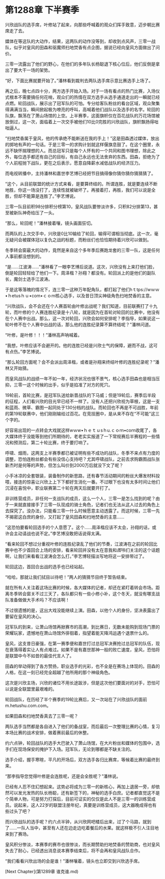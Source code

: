 # 第1288章 下半赛季

兴欣战队的选手席，叶修站了起来，向那些呼喊着的观众们挥手致意，迈步朝比赛席走了去。

媒体在等这队的大动作，结果，这两队的动作没等到，却收到点风声，三零一战队，似乎对皇风的田森和驱魔师扫地焚香有点企图，据说已经向皇风方面做出了问价。

三零一流露出了他们的野心，在他们的多年队长杨聪退下核心位后，他们反倒是拿出了要大干一场的架势。

“好，下面比赛就要开始了。”潘林看到裁判去两队选手席示意比赛选手上场了。

再之后，晚七点四十分，两方选手开始入场。对于一场有看点的热门比赛，入场仪式根本不需要搞任何花哨，观众们的热情在双方选手从选手通道走出的一瞬就已经点燃。轮回战队，展示出了冠军队的可怕。专分给客队粉丝的看台区域，观众聚集得满满当当，瞬间掀起极为嘹亮的呼叫，高喊着他们战队以及选手的名字。轮回的队旗，飘荡在了萧山场馆的上空。上半赛季，这面旗帜仅在百花战队的万花场馆被放倒过，这一次，面临着上一次交手被他们10比0完胜的兴欣战队，旗帜飘扬得咄咄逼人。

“扫地焚香属于皇风，他的传承绝不能断送在我的手上！”这是田森透过媒体，放出的掷地有声的一句话。于是三零一的求购计划就这样偃旗息鼓了。在这个圈里，永远不缺怀揣理想的人。而总冠军只是每个人怀有的一个共同和图书理想，除此之外，每位选手都还有自己的目标，有自己永远也无法舍弃的东西。田森，拒绝为了个人前程抛下战队，更在之后表示，愿意自降薪水减低战队的经济压力。

而电视转播中，主持潘林和嘉世李艺博已经把节目搞得像你猜你猜你猜猜猜了。

“这个，从目前联盟的统计方式来看，是要算终结的。所谓连胜，就是要连续不断地胜，你这一场没打了，连续性就被破坏了。再接着打，再胜，我们可以说是全胜，但却不能算是连胜了。”李艺博说。

三零一队目前积98分排积分榜第10，皇风战队要惨淡许多，只积82分排第13，甚至被新队神奇给压了一头。

“那么，轮回呢！”潘林接着嚷，镜头画面狂切。

而两队的上次交手中，兴欣是0比10输给了轮回，输得可谓相当彻底。这一次，毫无疑问会被媒体冠以复仇之战的标题，而粉丝们也恰恰期待着兴欣可以做到。

冬季转会窗最大的动作，竟然是来自这个多年季后赛跑龙套的三零一队，这是任何人事前都没想到的。

“是……江波涛……”潘林看了一眼李艺博后说道。这次，兴欣没有上来打他们脸，倒是轮回轻轻给了他们一下。周泽楷？孙翔？都没有。轮回派上的是他们的副队长，魔剑士选手江波涛。

于是这等落魄的情况下，连三零一这种万年配角队，都打起了他们hｔtps://wｗｗ•ｈetusｈｕ•com•ｃｏm核心选手，以及昔日顶尖神级角色扫地焚香的主意。

“兴欣战队，会不会还在个人赛首轮由叶修出战呢？我们知道，目前联赛打了十九轮，而叶修的个人赛连胜纪录是十八轮，就是因为在首轮对轮回的比赛中，他没有在个人赛中出战。那么，这一次对轮回，兴欣会如何安排呢？李指导，如果说这一轮叶修不在个人赛中出战的话，那么他的连胜纪录算不算终结呢？”潘林问道。

“叶修，是叶修！！！”潘林高声呐喊着。

“我想，叶修应该不会避开的。他的连胜已经是兴欣士气的保障，避而不战，这可有点伤。”李艺博说。

“那么轮回方面呢？会不会派出周泽楷，或者是孙翔来终结叶修的连胜纪录呢？”潘林又开始猜。

而皇风战队的战绩一年不如一年，经济状况也很不景气，核心选手田森也是相当压抑，三零一这个时候的出手，似乎是掐准了对方的死穴。

19轮前，首轮比赛，是冠军队送给新晋战队的下马威；但是19轮后，赛季后半段的征程，人们看兴欣的目光早已经不一样了。没有人还把兴欣视为草根，这是一支和蓝雨、微草、霸图一起同处于130分档的战队。而轮回也不再是不可战胜，年前的第19轮联赛中，他们刚刚输给过百花。在竞技圈中，是从来不存在“不可能”这三个字的。

好容易出现的一点转会大戏就这样wｗw•ｈｅｔｕsｈu.ｃｏｍ•coｍ收尾了，各大媒体终于没能等到他们所期待的，老老实实报道了一下常规赛后半赛程的一些情况和预测后，第二十轮比赛，终于要打响了。

呼啸、烟雨，这两支上半赛季都已被证明有些不成功的战队，冬季不来点有力度的调整，恐怕连粉丝都会有些没信心支持吧？尤其呼啸战队，之前去求购霸图战队张新杰时是何等的声势，但怎么叫价到2000万后就没下文了呢？

小手冰凉的全套银装，装备制作的新思路，还有春节活动期间的粉丝大爆发材料投喂，接连的惊喜让兴欣上上下下都好生消化一番。不过眼下也没有太多时间让他们沉浸在喜悦中，职业联赛第二十轮在两天后就要开打了。

非训练营成员，非任何一支战队的成员，这么一个人，三零一是怎么找到的呢？由于一来就直接接手了三零一队现成的骑士角色，记者们也无法从这人过去的角色上去探究了。没办法，只能看三零一什么时候愿意主动透露了。而这时候，三零一先不揭密这白庶的身份，又打起了皇风田森和扫地焚香的主意……

“这恐怕要看轮回选手的个人意愿了。这个……周泽楷应该不太会，孙翔的话，或许会主动请战也说不定。”李艺博没敢把话说得太满。

“看来轮回不想过分重视叶修的连胜纪录乱了他们的节奏，江波涛在之前的轮回比赛中也不少首回合上场的安排，看来轮回并没有太在意我和*图*书们关注的这个话题啊，让我们来看看江波涛会怎么打。”李艺博轻描淡写地将这一安排带过了。

轮回这边，首回合出战的选手也已经站起。

“哈哈，那就让我们拭目以待吧！”两人的猜猜节目终于暂告结束。

就在所有人关注着这场比赛的时候，各大媒体的记者，却还在紧盯着转会市场。距离冬季转会窗关不过三天了，各队都只有一些小修小补，这个冬天，就没有哪支战队准备做做大手术吗？不应该啊！

不过很遗憾的是，这出大戏没能继续上演。田森，以他个人的身份，坚决表露出了要留在皇风的决心。

冠军队的到来，让萧山场馆再掀赛市的高潮，到比赛日，无数未能购到现场门票的荣耀玩家，遗憾地在萧山场馆外徘徊着，指望着能天降鸿运遇个退票什么的。

皇风，这支昔日豪强，在第一赛季便和嘉世打过总冠军决赛抢过总冠军的队伍，现在衰落得着实让人有点难过。如果不是有嘉世那神一般的败亡速度，皇风，恐怕将是联盟中今不如昔的最佳代言人了。

田森的举动得到了各方赞扬，职业选手的光彩，也不全是在赛场上体现的。田森的人格，在这一刻已经完全超越了他所用的那个神级角色。

这次是兴欣主场，兴欣的诸位不用长途跋涉，但是这次他们要面对的对手，恐怕可以说是全联盟里最艰难的。

轮回战队，在历经了半个赛季的19轮比赛后，又一次站在了兴欣战队的面前m.hetushu.com.com。

如果田森和扫地焚香真去了三零一呢？

两队选手当然都是各自进入了他们的备战室，而后最后一次整理比赛的心情，复习本场比赛的战术安排，做着赛前最后的休整。

约六点钟，轮回战队的选手大巴驶入了萧山场馆，在大片粉丝和媒体的包围中，选手们在现场保安的掩护下入场。冠军队，无论到哪都是不缺关注的。

选手介绍，握手寒暄，平凡的开场后，双方选手各归比赛席，等候着比赛的最终到来。

“那李指导您觉得叶修是会连胜呢，还是会全胜呢？”潘林说。

已经有人忍不住幻想起来。这势必将成为三零一的新核心，再加上退居一旁，却依然可以发光发热的队长杨聪，还有新签下的，神秘的选手白庶。记者都直觉这不是个简单人物，可是努力打探后，目前可证实的仅仅是此人不是三零一的训练营成员。说起来，这人22岁的联盟注册年纪，真要是训练营成员，这大器晚成得也有些过头了吧？

而兴欣战队的选手呢？约六点半钟，从兴欣网吧楼后出来，过了个马路，就到了……一队人当中，甚至有人还在边走边吃着餐后的水果。就这样极不引人注目地来到了赛场。

皇风积分惨淡，本赛季的赛市也很惨淡，而长期赞助扫地焚香的赞助商，也对皇风失去了耐心，已经透出消息说本赛季结束后，将不会再和皇风战队合作。

“我们看看兴欣出场的会是谁！”潘林嚷着，镜头也立即交到兴欣选手席。



[Next Chapter](第1289章 谁克谁.md)